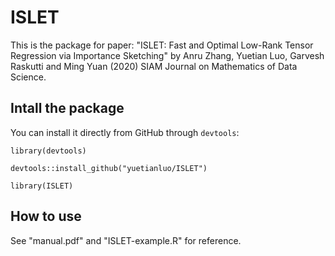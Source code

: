 # ISLET
This is the package for paper: "ISLET: Fast and Optimal Low-Rank Tensor Regression via Importance Sketching" by Anru Zhang, Yuetian Luo, Garvesh Raskutti and Ming Yuan (2020) SIAM Journal on Mathematics of Data Science.

## Intall the package
You can install it directly from GitHub through `devtools`:

`library(devtools)`

`devtools::install_github("yuetianluo/ISLET")`

`library(ISLET)`

## How to use
See "manual.pdf" and "ISLET-example.R" for reference.
